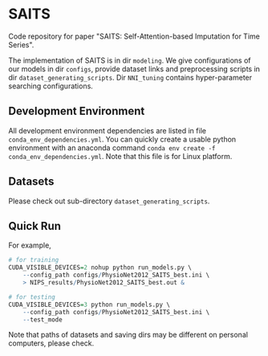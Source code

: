 # SAITS

Code repository for paper "SAITS: Self-Attention-based Imputation for Time Series".

The implementation of SAITS is in dir `modeling`. We give configurations of our models in dir `configs`, provide dataset links and preprocessing scripts in dir `dataset_generating_scripts`. Dir `NNI_tuning` contains hyper-parameter searching configurations.

## Development Environment
All development environment dependencies are listed in file `conda_env_dependencies.yml`. You can quickly create a
usable python environment with an anaconda command `conda env create -f conda_env_dependencies.yml`. Note that this file is for Linux platform.

## Datasets
Please check out sub-directory `dataset_generating_scripts`.

## Quick Run
For example,

```r
# for training
CUDA_VISIBLE_DEVICES=2 nohup python run_models.py \
    --config_path configs/PhysioNet2012_SAITS_best.ini \
    > NIPS_results/PhysioNet2012_SAITS_best.out &

# for testing
CUDA_VISIBLE_DEVICES=3 python run_models.py \
    --config_path configs/PhysioNet2012_SAITS_best.ini \
    --test_mode
```

Note that paths of datasets and saving dirs may be different on personal computers, please check. 
